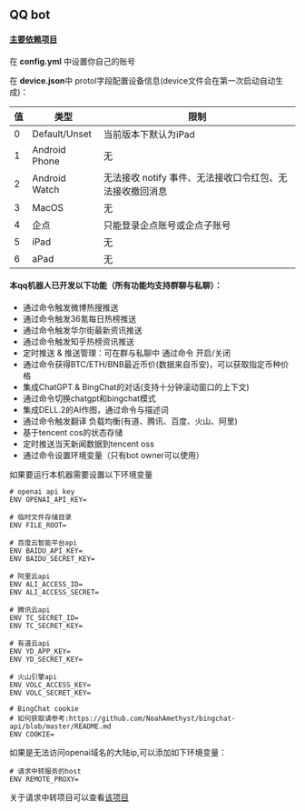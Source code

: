 ## QQ bot

#### [主要依赖项目](https://github.com/Mrs4s/go-cqhttp)

在 **config.yml** 中设置你自己的账号

在 **device.json**中 protol字段配置设备信息(device文件会在第一次启动自动生成)：

| 值 | 类型 | 限制 |
| --- | --- | --- |
| 0 | Default/Unset | 当前版本下默认为iPad |
| 1 | Android Phone | 无 |
| 2 | Android Watch | 无法接收 notify 事件、无法接收口令红包、无法接收撤回消息 |
| 3 | MacOS | 无 |
| 4 | 企点 | 只能登录企点账号或企点子账号 |
| 5 | iPad | 无 |
| 6 | aPad | 无 |

#### 本qq机器人已开发以下功能（所有功能均支持群聊与私聊）：
* 通过命令触发微博热搜推送
* 通过命令触发36氪每日热榜推送
* 通过命令触发华尔街最新资讯推送
* 通过命令触发知乎热榜资讯推送
* 定时推送 & 推送管理：可在群与私聊中 通过命令 开启/关闭
* 通过命令获得BTC/ETH/BNB最近币价(数据来自币安)，可以获取指定币种价格
* 集成ChatGPT & BingChat的对话(支持十分钟滚动窗口的上下文)
* 通过命令切换chatgpt和bingchat模式
* 集成DELL.2的AI作图，通过命令与描述词
* 通过命令触发翻译 负载均衡(有道、腾讯、百度、火山、阿里)
* 基于tencent cos的状态存储
* 定时推送当天新闻数据到tencent oss
* 通过命令设置环境变量（只有bot owner可以使用）

如果要运行本机器需要设置以下环境变量
```shell
# openai api key
ENV OPENAI_API_KEY=

# 临时文件存储目录
ENV FILE_ROOT=

# 百度云智能平台api
ENV BAIDU_API_KEY=
ENV BAIDU_SECRET_KEY=

# 阿里云api
ENV ALI_ACCESS_ID=
ENV ALI_ACCESS_SECRET=

# 腾讯云api
ENV TC_SECRET_ID=
ENV TC_SECRET_KEY=

# 有道云api
ENV YD_APP_KEY=
ENV YD_SECRET_KEY=

# 火山引擎api
ENV VOLC_ACCESS_KEY=
ENV VOLC_SECRET_KEY=

# BingChat cookie
# 如何获取请参考:https://github.com/NoahAmethyst/bingchat-api/blob/master/README.md
ENV COOKIE=

```

如果是无法访问openai域名的大陆ip,可以添加如下环境变量：
```shell
# 请求中转服务的host
ENV REMOTE_PROXY=
```

关于请求中转项目可以查看[该项目
](https://github.com/NoahAmethyst/openai-proxy)






